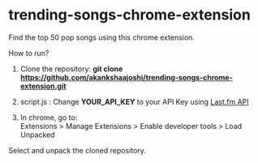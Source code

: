 # trending-songs-chrome-extension
Find the top 50 pop songs using this chrome extension.

How to run?

1. Clone the repository: <b>git clone https://github.com/akankshaajoshi/trending-songs-chrome-extension.git</b>

2. script.js : Change <b>YOUR_API_KEY</b> to your API Key using <a href="http://www.last.fm/api"> Last.fm API</a>

3. In chrome, go to:   
Extensions > Manage Extensions > Enable developer tools > Load Unpacked

Select and unpack the cloned repository.
